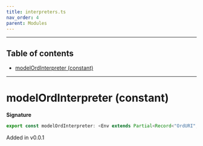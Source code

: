 ```yaml
---
title: interpreters.ts
nav_order: 4
parent: Modules
---
```


---

<h2 class="text-delta">Table of contents</h2>

- [modelOrdInterpreter (constant)](#modelordinterpreter-constant)

---

# modelOrdInterpreter (constant)

**Signature**

```ts
export const modelOrdInterpreter: <Env extends Partial<Record<"OrdURI", any>>>() => ModelAlgebraRefined1<"OrdURI", Env> & ModelAlgebraNewtype1<"OrdURI", Env> & ModelAlgebraPrimitive1<"OrdURI", Env> & ModelAlgebraIntersection1<"OrdURI", Env> & ModelAlgebraSet1<"OrdURI", Env> & ModelAlgebraStrMap1<"OrdURI", Env> & ModelAlgebraTaggedUnions1<"OrdURI", Env> = ...
```

Added in v0.0.1
